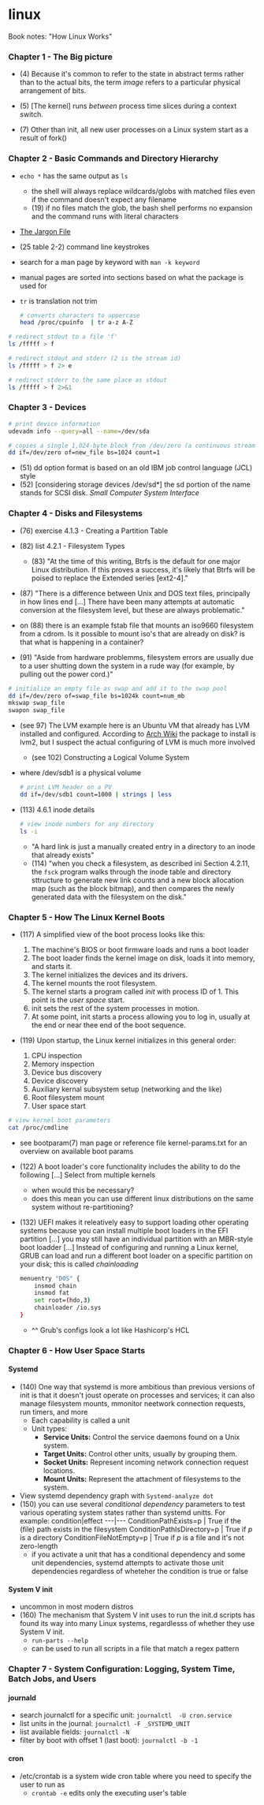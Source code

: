 # linux
Book notes: "How Linux Works"


### Chapter 1 - The Big picture
- (4) Because it's common to refer to the state in abstract terms rather than to the actual bits, the term _image_ refers to a particular physical arrangement of bits.

- (5) [The kernel] runs _between_ process time slices during a context switch.

- (7) Other than init, all new user processes on a Linux system start as a result of fork()

### Chapter 2 - Basic Commands and Directory Hierarchy
- `echo *` has the same output as `ls`
    - the shell will always replace wildcards/globs with matched files even if the command doesn't expect any filename
    - (19) if no files match the glob, the bash shell performs no expansion and the command runs with literal characters

- [The Jargon File](http://www.catb.org/jargon/html/)
- (25 table 2-2) command line keystrokes

- search for a man page by keyword with `man -k keyword`
- manual pages are sorted into sections based on what the package is used for

- `tr` is translation not trim
    ```sh
    # converts characters to uppercase
    head /proc/cpuinfo  | tr a-z A-Z
    ```

```sh
# redirect stdout to a file 'f'
ls /fffff > f

# redirect stdout and stderr (2 is the stream id) 
ls /fffff > f 2> e

# redirect stderr to the same place as stdout
ls /fffff > f 2>&1
```

### Chapter 3 - Devices

```sh
# print device information
udevadm info --query=all --name=/dev/sda
```

```sh
# copies a single 1,024-byte block from /dev/zero (a continuous stream of zero bytes) to new_file
dd if=/dev/zero of=new_file bs=1024 count=1
```
- (51) dd option format is based on an old IBM job control language (JCL) style
- (52) [considering storage devices /dev/sd*] the sd portion of the name stands for SCSI disk. _Small Computer System Interface_ 

### Chapter 4  - Disks and Filesystems

- (76) exercise 4.1.3 - Creating a Partition Table
- (82) list 4.2.1 - Filesystem Types
    - (83) "At the time of this writing, Btrfs is the default for one major Linux distribution. If this proves a success, it's likely that Btrfs will be poised to replace the Extended series [ext2-4]."

- (87) "There is a difference between Unix and DOS text files, principally in how lines end [...] There have been many attempts at automatic conversion at the filesystem level, but these are always problematic."

- on (88) there is an example fstab file that mounts an iso9660 filesystem from a cdrom. Is it possible to mount iso's that are already on disk? is that what is happening in a container?
- (91) "Aside from hardware problemms, filesystem errors are usually due to a user shutting down the system in a rude way (for example, by pulling out the power cord.)"

```sh
# initialize an empty file as swap and add it to the swap pool
dd if=/dev/zero of=swap_file bs=1024k count=num_mb
mkswap swap_file
swapon swap_file
```

- (see 97) The LVM example here is an Ubuntu VM that already has LVM installed and configured. According to [Arch Wiki](https://wiki.archlinux.org/title/LVM) the package to install is lvm2, but I suspect the actual configuring of LVM is much more involved
    - (see 102) Constructing a Logical Volume System

- where /dev/sdb1 is a physical volume
    ```sh
    # print LVM header on a PV
    dd if=/dev/sdb1 count=1000 | strings | less
    ```    
- (113) 4.6.1 inode details
    ```sh
    # view inode numbers for any directory
    ls -i
    ```
    - "A hard link is just a manually created entry in a directory to an inode that already exists"
    - (114) "when you check a filesystem, as described ini Section 4.2.11, the `fsck` program walks through the inode table and directory sttructure to generate new link counts and a new block allocation map (such as the block bitmap), and then compares the newly generated data with the filesystem on the disk."

### Chapter 5 - How The Linux Kernel Boots

- (117) A simplified view of the boot process looks like this:
    1. The machine's BIOS or boot firmware loads and runs a boot loader
    2. The boot loader finds the kernel image on disk, loads it into memory, and starts it.
    3. The kernel initializes the devices and its drivers.
    4. The kernel mounts the root filesystem.
    5. The kernel starts a program called _init_ with process ID of 1. This point is the _user space_ start.
    6. init sets the rest of the system processes in motion.
    7. At some point, init starts a process allowing you to log in, usually at the end or near thee end of the boot sequence.

- (119) Upon startup, the Linux kernel initializes in this general order:
    1. CPU inspection
    2. Memory inspection
    3. Device bus discovery
    4. Device discovery
    5. Auxiliary kernal subsystem setup (networking and the like)
    6. Root filesystem mount
    7. User space start

```sh
# view kernel boot parameters
cat /proc/cmdline
```
- see bootparam(7) man page or reference file kernel-params.txt for an overview on available boot params
- (122) A boot loader's core functionality includes the ability to do the following [...] Select from multiple kernels
    - when would this be necessary? 
    - does this mean you can use different linux distributions on the same system without re-partitioning?

- (132) UEFI makes it releatively easy to support loading other operating systems because you can install multiple boot loaders in the EFI partition [...] you may still have an individual partition with an MBR-style boot loadder [...] Instead of configuring and running a Linux kernel, GRUB can load and run a different boot loader on a specific partition on your disk; this is called _chainloading_
    ```sh
    menuentry "DOS" {
        insmod chain
        insmod fat
        set root=(hdo,3)
        chainloader /io.sys
    }
    ```
    - ^^ Grub's configs look a lot like Hashicorp's HCL

### Chapter 6 - How User Space Starts

#### Systemd

- (140) One way that systemd is more ambitious than previous versions of init is that it doesn't joust operate on processes and services; it can also manage filesystem mounts, mmonitor neetwork connection requests, run timers, and more
    - Each capability is called a unit
    - Unit types:
        - **Service Units:** Control the service daemons found on a Unix system.
        - **Target Units:** Control other units, usually by grouping them.
        - **Socket Units:** Represent incoming network connection request locations.
        - **Mount Units:** Represent the attachment of filesystems to the system.
- View systemd dependency graph with `Systemd-analyze dot`
- (150) you can use several _conditional dependency_ parameters to test various operating system states rather than systemd unitts. For example:
    condition|effect
    ---|---
    ConditionPathExists=p        |  True if the (file) path exists in the filesystem
    ConditionPathIsDirectory=p   |  True if _p_ is a directory
    ConditionFileNotEmpty=p      |  True if _p_ is a file and it's not zero-length
    - if you activate a unit that has a conditional dependency and some unit dependencies, systemd attempts to activate those unit dependencies regardless of wheteher the condition is true or false

#### System V init
- uncommon in most modern distros
- (160) The mechanism that System V init uses to run the init.d scripts has found its way into many Linux systems, regardlesss of whether they use System V init.
    - `run-parts --help` 
    - can be used to run all scripts in a file that match a regex pattern

### Chapter 7 - System Configuration: Logging, System Time, Batch Jobs, and Users

#### journald
- search journalctl for a specific unit: `journalctl  -U cron.service`
- list units in the journal: `journalctl -F _SYSTEMD_UNIT`
- list available fields: `journalctl -N`
- filter by boot with offset 1 (last boot): `journalctl -b -1`

#### cron
- /etc/crontab is a system wide cron table where you need to specify the user to run as
    - `crontab -e` edits only the executing user's table